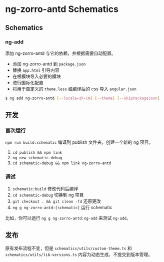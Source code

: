 # ng-zorro-antd Schematics

## Schematics

### ng-add

添加 ng-zorro-antd 与它的依赖，并根据需要自动配置。

- 添加 ng-zorro-antd 到 `package.json`
- 替换 `app.html` 引导内容
- 在根模块导入必要的模块
- 进行国际化配置
- 将用于自定义的 `theme.less` 或编译后的 css 导入 `angular.json`

```bash
$ ng add ng-zorro-antd [--locale=zh-CN] [--theme] [--skipPackageJson]
```

## 开发

### 首次运行

`npm run build:schematic` 编译到 publish 文件夹，创建一个新的 ng 项目。

1. `cd publish && npm link`
2. `ng new schematic-debug`
3. `cd schematic-debug && npm link ng-zorro-antd`

### 调试

1. `schematic:build` 修改代码后编译
2. `cd schematic-debug` 切换到 ng 项目
3. `git checkout . && git clean -fd` 还原更改
4. `ng g ng-zorro-antd:[schematic]` 运行 schematic

比如，你可以运行 `ng g ng-zorro-antd:ng-add` 来测试 `ng-add`。

## 发布

原有发布流程不变，但是 `schematics/utils/custom-theme.ts` 和 `schematics/utils/lib-versions.ts` 内容为动态生成，不提交到版本管理。